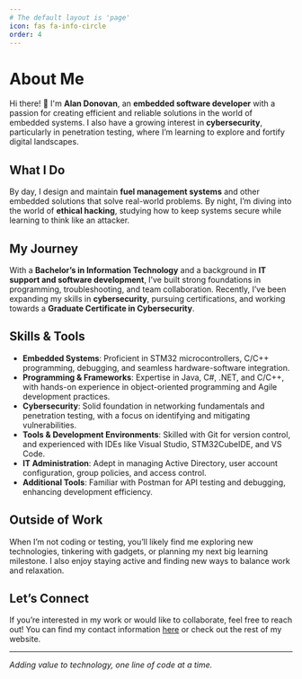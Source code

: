 ```yaml
---
# The default layout is 'page'
icon: fas fa-info-circle
order: 4
---
```


# About Me

Hi there! 👋 I'm **Alan Donovan**, an **embedded software developer** with a passion for creating efficient and reliable solutions in the world of embedded systems. I also have a growing interest in **cybersecurity**, particularly in penetration testing, where I’m learning to explore and fortify digital landscapes.

## What I Do

By day, I design and maintain **fuel management systems** and other embedded solutions that solve real-world problems. By night, I’m diving into the world of **ethical hacking**, studying how to keep systems secure while learning to think like an attacker.

## My Journey

With a **Bachelor’s in Information Technology** and a background in **IT support and software development**, I’ve built strong foundations in programming, troubleshooting, and team collaboration. Recently, I’ve been expanding my skills in **cybersecurity**, pursuing certifications, and working towards a **Graduate Certificate in Cybersecurity**.

## Skills & Tools

- **Embedded Systems**: Proficient in STM32 microcontrollers, C/C++ programming, debugging, and seamless hardware-software integration.
- **Programming & Frameworks**: Expertise in Java, C#, .NET, and C/C++, with hands-on experience in object-oriented programming and Agile development practices.
- **Cybersecurity**: Solid foundation in networking fundamentals and penetration testing, with a focus on identifying and mitigating vulnerabilities.
- **Tools & Development Environments**: Skilled with Git for version control, and experienced with IDEs like Visual Studio, STM32CubeIDE, and VS Code.
- **IT Administration**: Adept in managing Active Directory, user account configuration, group policies, and access control.
- **Additional Tools**: Familiar with Postman for API testing and debugging, enhancing development efficiency.


## Outside of Work

When I’m not coding or testing, you’ll likely find me exploring new technologies, tinkering with gadgets, or planning my next big learning milestone. I also enjoy staying active and finding new ways to balance work and relaxation.

## Let’s Connect

If you’re interested in my work or would like to collaborate, feel free to reach out! You can find my contact information [here](mailto:alandonovan@outlook.com.au) or check out the rest of my website.

---
_Adding value to technology, one line of code at a time._
